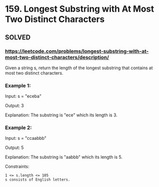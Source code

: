 # 159. Longest Substring with At Most Two Distinct Characters

## SOLVED
### https://leetcode.com/problems/longest-substring-with-at-most-two-distinct-characters/description/

Given a string s, return the length of the longest
substring
that contains at most two distinct characters.



### Example 1:

Input: s = "eceba"

Output: 3

Explanation: The substring is "ece" which its length is 3.

### Example 2:

Input: s = "ccaabbb"

Output: 5

Explanation: The substring is "aabbb" which its length is 5.



Constraints:

    1 <= s.length <= 105
    s consists of English letters.

